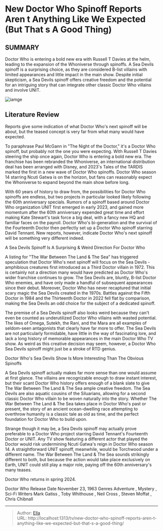 # New Doctor Who Spinoff Reports Aren t Anything Like We Expected (But That s A Good Thing)


## SUMMARY 



  Doctor Who is entering a bold new era with Russell T Davies at the helm, leading to the expansion of the Whoniverse through spinoffs.   A Sea Devils spinoff is a surprising choice, as they are considered B-list villains with limited appearances and little impact in the main show.   Despite initial skepticism, a Sea Devils spinoff offers creative freedom and the potential for an intriguing story that can integrate other classic Doctor Who villains and involve UNIT.  

![iamge](https://static1.srcdn.com/wordpress/wp-content/uploads/2024/01/david-tennant-as-fourteenth-doctor-jodie-whittaker-as-thirteenth-doctor-and-mandip-gill-as-yaz-in-doctor-who.jpg)

## Literature Review
Reports give some indication of what Doctor Who&#39;s next spinoff will be about, but the teased concept is very far from what many would have expected.




To paraphrase Paul McGann in &#34;The Night of the Doctor,&#34; it&#39;s a Doctor Who spinoff, but probably not the one you were expecting. With Russell T Davies steering the ship once again, Doctor Who is entering a bold new era. The franchise has been rebranded the Whoniverse, an international distribution deal has been arranged with Disney, and 2023&#39;s Tales of the TARDIS marked the first in a new wave of Doctor Who spinoffs. Doctor Who season 14 starring Ncuti Gatwa is on the horizon, but fans can reasonably expect the Whoniverse to expand beyond the main show before long.




With 60 years of history to draw from, the possibilities for Doctor Who spinoffs are endless, but two projects in particular looked likely following the 60th anniversary specials. Rumors of a spinoff based around Doctor Who organization UNIT first emerged in early 2023, and gained more momentum after the 60th anniversary expended great time and effort making Kate Stewart&#39;s task force a big deal, with a fancy new HQ and familiar faces on the payroll. Doctor Who&#39;s bi-generation and the survival of the Fourteenth Doctor then perfectly set up a Doctor Who spinoff starring David Tennant. New reports, however, indicate Doctor Who&#39;s next spinoff will be something very different indeed.


 A Sea Devils Spinoff Is A Surprising &amp; Weird Direction For Doctor Who 
          

A listing for &#34;The War Between The Land &amp; The Sea&#34; has triggered speculation that Doctor Who&#39;s next spinoff will focus on the Sea Devils - amphibious creatures first introduced as a Third Doctor villain in 1972. This is certainly not a direction many would have predicted as Doctor Who&#39;s wider franchise continues to grow. The Sea Devils are, bluntly, B-list Doctor Who enemies, and have only made a handful of subsequent appearances since their debut. Moreover, Doctor Who has never recaptured that initial scary magic the Sea Devils created in the 1970s. Battles against the Fifth Doctor in 1984 and the Thirteenth Doctor in 2022 fell flat by comparison, making the Sea Devils an odd choice for the subject of a dedicated spinoff.




The premise of a Sea Devils spinoff also looks weird because they can&#39;t even be counted as underutilized Doctor Who villains with wasted potential. The likes of Omega, Sutekh, the Rani, and the Mara are all examples of seldom-seen antagonists that clearly have far more to offer. The Sea Devils are not particularly formidable, have little in the way of fascinating lore, and lack a long history of memorable appearances in the main Doctor Who TV show. As weird as this creative decision may seem, however, a Doctor Who Sea Devils spinoff might just be a stroke of RTD genius.



 Doctor Who&#39;s Sea Devils Show Is More Interesting Than The Obvious Spinoffs 
          

A Sea Devils spinoff actually makes far more sense than one would assume at first glance. The villains are recognizable enough to draw instant interest, but their scant Doctor Who history offers enough of a blank slate to give The War Between The Land &amp; The Sea ample creative freedom. The Sea Devils are also aquatic cousins of the Siluarians, allowing for a second classic Doctor Who villain to be woven naturally into the story. Whether The War Between The Land &amp; The Sea takes place in Doctor Who&#39;s past or present, the story of an ancient ocean-dwelling race attempting to overthrow humanity is a classic tale as old as time, and the perfect foundation for Doctor Who to build upon.




Strange though it may be, a Sea Devils spinoff may actually prove preferable to a Doctor Who project starring David Tennant&#39;s Fourteenth Doctor or UNIT. Any TV show featuring a different actor that played the Doctor would risk undermining Ncuti Gatwa&#39;s reign in Doctor Who season 14. A straightforward UNIT spinoff, meanwhile, would be Torchwood under a different name. The War Between The Land &amp; The Sea sounds strikingly different to both, but because the action would take place exclusively on Earth, UNIT could still play a major role, paying off the 60th anniversary&#39;s many teases.



Doctor Who returns in spring 2024.




  Doctor Who   Release Date   November 23, 1963    Genres   Adventure , Mystery ,  Sci-Fi    Writers   Mark Gatiss , Toby Whithouse , Neil Cross , Steven Moffat , Chris Chibnall       





---

> Author: [Ella](https://instagram.hk.cn/)  
> URL: http://localhost:1313/tv/new-doctor-who-spinoff-reports-aren-t-anything-like-we-expected-but-that-s-a-good-thing/  

